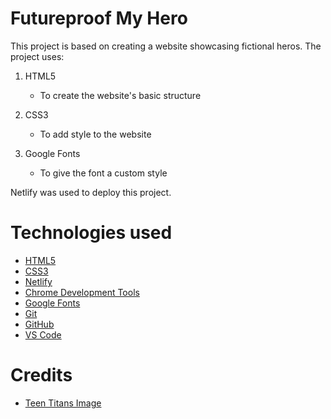 # Futureproof My Hero

This project is based on creating a website showcasing fictional heros. The project uses:

1. HTML5

   - To create the website's basic structure

2. CSS3

   - To add style to the website

3. Google Fonts

   - To give the font a custom style

Netlify was used to deploy this project.

# Technologies used

- [HTML5](https://developer.mozilla.org/en-US/docs/Web/HTML)
- [CSS3](https://developer.mozilla.org/en-US/docs/Web/CSS)
- [Netlify](https://www.netlify.com/)
- [Chrome Development Tools](https://developer.chrome.com/docs/)
- [Google Fonts](https://fonts.google.com/)
- [Git](https://git-scm.com/)
- [GitHub](https://github.com/)
- [VS Code](https://code.visualstudio.com/)

# Credits

- [Teen Titans Image](https://www.google.com/search?q=teen+titans&rlz=1C1YQLS_enGB1004GB1004&sxsrf=ALiCzsbMtPphixWdCAm-PVgXTYq5RYhJ8Q:1656950691848&source=lnms&tbm=isch&sa=X&ved=2ahUKEwiNiZerzt_4AhV3S0EAHY9vD2AQ_AUoAnoECAIQBA&biw=1536&bih=746&dpr=1.25#imgrc=-9YZ8jTQqTl-zM)
